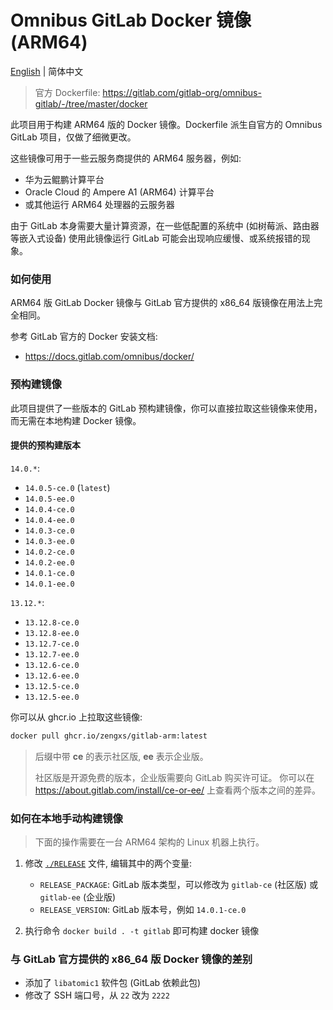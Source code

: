 # Omnibus GitLab Docker 镜像 (ARM64)

[English](./README.md) | 简体中文

> 官方 Dockerfile: <https://gitlab.com/gitlab-org/omnibus-gitlab/-/tree/master/docker>

此项目用于构建 ARM64 版的 Docker 镜像。Dockerfile 派生自官方的 Omnibus GitLab 项目，仅做了细微更改。

这些镜像可用于一些云服务商提供的 ARM64 服务器，例如:
* 华为云鲲鹏计算平台
* Oracle Cloud 的 Ampere A1 (ARM64) 计算平台
* 或其他运行 ARM64 处理器的云服务器

由于 GitLab 本身需要大量计算资源，在一些低配置的系统中 (如树莓派、路由器等嵌入式设备) 使用此镜像运行 GitLab 可能会出现响应缓慢、或系统报错的现象。


### 如何使用

ARM64 版 GitLab Docker 镜像与 GitLab 官方提供的 x86_64 版镜像在用法上完全相同。

参考 GitLab 官方的 Docker 安装文档:
* <https://docs.gitlab.com/omnibus/docker/>


### 预构建镜像

此项目提供了一些版本的 GitLab 预构建镜像，你可以直接拉取这些镜像来使用，而无需在本地构建 Docker 镜像。 

#### 提供的预构建版本
`14.0.*`:
* `14.0.5-ce.0` (`latest`)
* `14.0.5-ee.0`
* `14.0.4-ce.0`
* `14.0.4-ee.0`
* `14.0.3-ce.0`
* `14.0.3-ee.0`
* `14.0.2-ce.0`
* `14.0.2-ee.0`
* `14.0.1-ce.0`
* `14.0.1-ee.0`

`13.12.*`:
* `13.12.8-ce.0`
* `13.12.8-ee.0`
* `13.12.7-ce.0`
* `13.12.7-ee.0`
* `13.12.6-ce.0`
* `13.12.6-ee.0`
* `13.12.5-ce.0`
* `13.12.5-ee.0`

你可以从 ghcr.io 上拉取这些镜像:
```sh
docker pull ghcr.io/zengxs/gitlab-arm:latest
```

> 后缀中带 **ce** 的表示社区版, **ee** 表示企业版。
>
> 社区版是开源免费的版本，企业版需要向 GitLab 购买许可证。
> 你可以在 <https://about.gitlab.com/install/ce-or-ee/> 上查看两个版本之间的差异。


### 如何在本地手动构建镜像

> 下面的操作需要在一台 ARM64 架构的 Linux 机器上执行。

1. 修改 [`./RELEASE`](./RELEASE) 文件, 编辑其中的两个变量:
   * `RELEASE_PACKAGE`: GitLab 版本类型，可以修改为 `gitlab-ce` (社区版) 或 `gitlab-ee` (企业版)
   * `RELEASE_VERSION`: GitLab 版本号，例如 `14.0.1-ce.0`

2. 执行命令 `docker build . -t gitlab` 即可构建 docker 镜像


### 与 GitLab 官方提供的 x86_64 版 Docker 镜像的差别

* 添加了 `libatomic1` 软件包 (GitLab 依赖此包)
* 修改了 SSH 端口号，从 `22` 改为 `2222`
